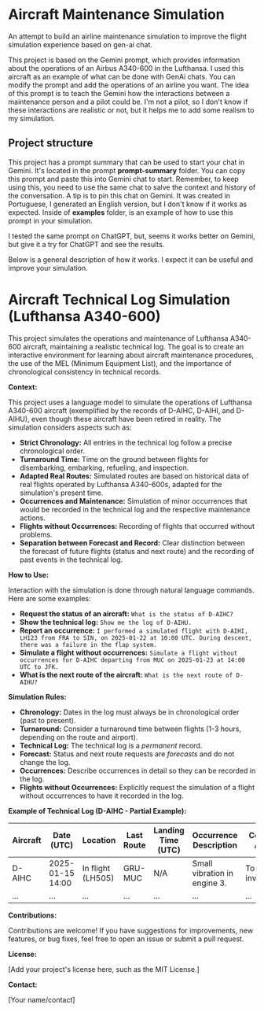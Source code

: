 # Aircraft Maintenance Simulation
An attempt to build an airline maintenance simulation to improve the flight simulation experience based on gen-ai chat.

This project is based on the Gemini prompt, which provides information about the operations of an Airbus A340-600 in the Lufthansa.
I used this aircraft as an example of what can be done with GenAi chats. You can modify the prompt and add the operations of an airline you want.
The idea of this prompt is to teach the Gemini how the interactions between a maintenance person and a pilot could be. I'm not a pilot, so I don't know if these interactions are realistic or not, but it helps me to add some realism to my simulation.

## Project structure

This project has a prompt summary that can be used to start your chat in Gemini. It's located in the prompt **prompt-summary** folder. You can copy this prompt and paste this into Gemini chat to start.
Remember, to keep using this, you need to use the same chat to salve the context and history of the conversation. A tip is to pin this chat on Gemini.
It was created in Portuguese, I generated an English version, but I don't know if it works as expected.
Inside of **examples** folder, is an example of how to use this prompt in your simulation.

I tested the same prompt on ChatGPT, but, seems it works better on Gemini, but give it a try for ChatGPT and see the results.

Below is a general description of how it works. 
I expect it can be useful and improve your simulation.

# Aircraft Technical Log Simulation (Lufthansa A340-600)

This project simulates the operations and maintenance of Lufthansa A340-600 aircraft, maintaining a realistic technical log. The goal is to create an interactive environment for learning about aircraft maintenance procedures, the use of the MEL (Minimum Equipment List), and the importance of chronological consistency in technical records.

**Context:**

This project uses a language model to simulate the operations of Lufthansa A340-600 aircraft (exemplified by the records of D-AIHC, D-AIHI, and D-AIHU), even though these aircraft have been retired in reality. The simulation considers aspects such as:

*   **Strict Chronology:** All entries in the technical log follow a precise chronological order.
*   **Turnaround Time:** Time on the ground between flights for disembarking, embarking, refueling, and inspection.
*   **Adapted Real Routes:** Simulated routes are based on historical data of real flights operated by Lufthansa A340-600s, adapted for the simulation's present time.
*   **Occurrences and Maintenance:** Simulation of minor occurrences that would be recorded in the technical log and the respective maintenance actions.
*   **Flights without Occurrences:** Recording of flights that occurred without problems.
*   **Separation between Forecast and Record:** Clear distinction between the forecast of future flights (status and next route) and the recording of past events in the technical log.

**How to Use:**

Interaction with the simulation is done through natural language commands. Here are some examples:

*   **Request the status of an aircraft:** `What is the status of D-AIHC?`
*   **Show the technical log:** `Show me the log of D-AIHU.`
*   **Report an occurrence:** `I performed a simulated flight with D-AIHI, LH123 from FRA to SIN, on 2025-01-22 at 10:00 UTC. During descent, there was a failure in the flap system.`
*   **Simulate a flight without occurrences:** `Simulate a flight without occurrences for D-AIHC departing from MUC on 2025-01-23 at 14:00 UTC to JFK.`
*   **What is the next route of the aircraft:** `What is the next route of D-AIHU?`

**Simulation Rules:**

*   **Chronology:** Dates in the log must always be in chronological order (past to present).
*   **Turnaround:** Consider a turnaround time between flights (1-3 hours, depending on the route and airport).
*   **Technical Log:** The technical log is a *permanent* record.
*   **Forecast:** Status and next route requests are *forecasts* and do not change the log.
*   **Occurrences:** Describe occurrences in detail so they can be recorded in the log.
*   **Flights without Occurrences:** Explicitly request the simulation of a flight without occurrences to have it recorded in the log.

**Example of Technical Log (D-AIHC - Partial Example):**

| Aircraft | Date (UTC) | Location | Last Route | Landing Time (UTC) | Occurrence Description | Corrective Actions | MEL Status | Next Maintenance | Previous Maintenance | Observations |
|---|---|---|---|---|---|---|---|---|---|---|
| D-AIHC | 2025-01-15 14:00 | In flight (LH505) | GRU-MUC | N/A | Small vibration in engine 3. | To be investigated. | N/A | 2025-03-15 (MUC) | - | Reported by the pilot. |
| ... | ... | ... | ... | ... | ... | ... | ... | ... | ... | ... |

**Contributions:**

Contributions are welcome! If you have suggestions for improvements, new features, or bug fixes, feel free to open an issue or submit a pull request.

**License:**

[Add your project's license here, such as the MIT License.]

**Contact:**

[Your name/contact]

